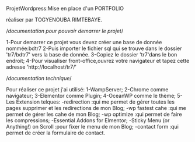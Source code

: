 
ProjetWordpress:Mise en place d'un PORTFOLIO

réaliser par TOGYENOUBA RIMTEBAYE.

/*documentation pour pouvoir demarrer le projet*/

1-Pour demarrer ce projet vous devez créer une base de donnée nommée:bdtr7
2-Puis importer le fichier sql qui se trouve dans le dossier 'tr7/bdtr7' vers la base de donnée.
3-Copiez le dossier 'tr7'dans le bon endroit;
4-Pour visualiser front-office,ouvrez votre navigateur et tapez cette adresse 'http://localhost/tr7/'


/*documentation technique*/

Pour réaliser ce projet j'ai utilisé:
 1-WampServer;
 2-Chrome comme navigateur;
 3-Elementor comme Plugin;
 4-OceanWP comme le thème;
 5-Les Extension telques:
   -redirection :qui me permet de gérer toutes les pages supprimer et les redirections de mon Blog;
   -wp fastest cahe :qui me permet de gérer les cahe de mon Blog;
   -wp optimize :qui permet de faire les compressions;
   -Essential Addons for Elmentor;
   -Sticky Menu (or Anything!) on Scroll :pour fixer le menu de mon Blog;
   -contact form :qui permet de créer la formulaire de contact.
